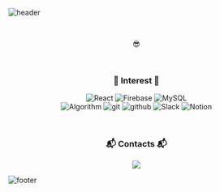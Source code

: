 <!--
노란색
-->

![header](https://capsule-render.vercel.app/api?type=slice&color=FFFF00&height=170&section=header&text=%20Seohyeon&fontColor=090707&fontAlignX=45&fontAlignY=65&fontSize=100&animation=twinkling)

<br>

<p align="center">
😎
</p>

<br>

<h3 align="center"> 🍒 Interest 🍒 </h3>
<p align="center">
  <img alt="React" src="https://img.shields.io/badge/-React-45b8d8?style=flat-square&logo=react&logoColor=white" />
<!--   <img alt="Nodejs" src="https://img.shields.io/badge/-Nodejs-43853d?style=flat-square&logo=Node.js&logoColor=white" />
  <img alt="PostgreSQL" src="https://img.shields.io/badge/-PostgreSQL-4479A1?style=flat-pill&logo=postgresql&logoColor=white" /> -->
  <img alt="Firebase" src="https://img.shields.io/badge/-Firebase-FFCA28?style=flat-square&logoColor=white&logo=firebase" />
  <img alt="MySQL" src="https://img.shields.io/badge/-MySQL-4479A1?&logo=MySQL&logoColor=white" />
  <br>
  <img alt="Algorithm" src="https://img.shields.io/badge/-Algorithm-777BB4?style=flat-square&logo=Algorithm&logoColor=white" />
  <img alt="git" src="https://img.shields.io/badge/-Git-F05032?style=flat-square&logo=git&logoColor=white" />
  <img alt="github" src="https://img.shields.io/badge/-Github-181717?&logo=Github&logoColor=white" />
  <img alt="Slack" src="https://img.shields.io/badge/-Slack-4A154B?&logo=Slack&logoColor=white" />
  <img alt="Notion" src="https://img.shields.io/badge/-Notion-000000?&logo=Notion&logoColor=white" />
</p>

<br>

<h3 align="center"> 📬 Contacts 📬 </h3>
<p align="center">
  <a href="mailto:sts05158@gmail.com"><img src="https://img.shields.io/badge/Gmail-d14836?style=flat-square&logo=Gmail&logoColor=white&link=sts05158@gmail.com"/></a>
</p>


<!--
[![reyeon1209's github stats](https://github-readme-stats.vercel.app/api?username=reyeon1209&count_private=true&show_icons=true&theme=buefy&hide_border=true&include_all_commits=1)](https://github.com/reyeon1209/github-readme-stats)  
-->

![footer](https://capsule-render.vercel.app/api?type=slice&color=FFFF00&height=150&section=footer)
